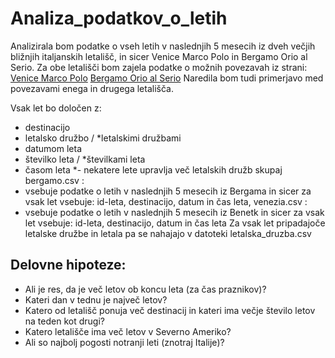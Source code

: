 # Analiza_podatkov_o_letih
Analizirala bom podatke o vseh letih v naslednjih 5 mesecih iz dveh večjih bližnjih italjanskih letališč, in sicer Venice Marco Polo in Bergamo Orio al Serio. 
Za obe letališči bom zajela podatke o možnih povezavah iz strani:
[Venice Marco Polo](https://www.veneziaairport.it/en/flights/seasonal-schedule/fdatefrom-15-10-2022/fdateto-25-03-2023/ftype-D/ftframe-alldaylong/page-1.html)
[Bergamo Orio al Serio](https://www.milanbergamoairport.it/en/seasonal-flights-timetable/)
Naredila bom tudi primerjavo med povezavami enega in drugega letališča.

Vsak let bo določen z:
* destinacijo
* letalsko družbo / *letalskimi družbami 
* datumom leta
* številko leta / *številkami leta 
* časom leta
*- nekatere lete upravlja več letalskih družb skupaj
bergamo.csv :
*  vsebuje podatke o letih v naslednjih 5 mesecih iz Bergama  in sicer za vsak let vsebuje: id-leta, destinacijo, datum in čas leta,
venezia.csv :
*  vsebuje podatke o letih v naslednjih 5 mesecih iz Benetk  in sicer za vsak let vsebuje: id-leta, destinacijo, datum in čas leta
Za vsak let pripadajoče letalske družbe in letala pa se nahajajo v datoteki 
letalska_druzba.csv

## Delovne hipoteze:
* Ali je res, da je več letov ob koncu leta (za čas praznikov)?
* Kateri dan v tednu je največ letov?
* Katero od letališč ponuja več destinacij in kateri ima večje število letov na teden kot drugi?
* Katero letališče ima več letov v Severno Ameriko?
* Ali so najbolj pogosti notranji leti (znotraj Italije)?